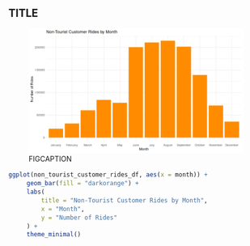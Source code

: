 ## TITLE

<figure class="float-right">
  <a href="../Non-Tourist_Customer_Rides_by_Month.png" target="_blank" title="Select image to open full sized chart">
  <img src="../Non-Tourist_Customer_Rides_by_Month.png" alt="ALT_TEXT">
  </a>
  <figcaption>
  FIGCAPTION
  </figcaption>
</figure>




```R
ggplot(non_tourist_customer_rides_df, aes(x = month)) +
     geom_bar(fill = "darkorange") +
     labs(
         title = "Non-Tourist Customer Rides by Month",
         x = "Month",
         y = "Number of Rides"
     ) +
     theme_minimal()
```
